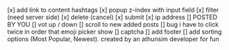 [x] add link to content hashtags
[x] popup z-index with input field
[x] filter (need server side)
[x] delete (cancel)
[x] submit
[x] ip address
[] POSTED BY YOU
[] vot up / down
[] scroll to new added posts
[] bug i have to click twice in order that emoji picker show
[] captcha
[] add footer
[] add sorting options (Most Popular, Newest).
created by an athunsim developer for fun
